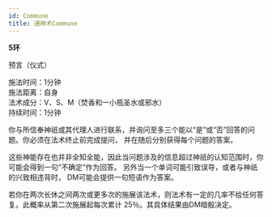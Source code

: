 ```yaml
---
id: Commune
title: 通神术Commune
---
```


**5环**

预言（仪式）

施法时间：1分钟  
施法距离：自身  
法术成分：V、S、M（焚香和一小瓶圣水或邪水）  
持续时间：1分钟  


你与所信奉神祇或其代理人进行联系，并询问至多三个能以“是”或“否”回答的问题。你必须在法术终止前完成提问，
并在随后分别获得每个问题的答案。


这些神能存在也并非全知全能，因此当问题涉及的信息超过神祇的认知范围时，你可能会得到一句“不确定”作为回答。
另外当一个单词可能引致误导，或者与神祇的兴致相违背时，
DM可能会提供一句短语作为答案。


若你在两次长休之间两次或更多次的施展该法术，则法术有一定的几率不给任何答复。此概率从第二次施展起每次累计
25％。其具体结果由DM暗骰决定。
